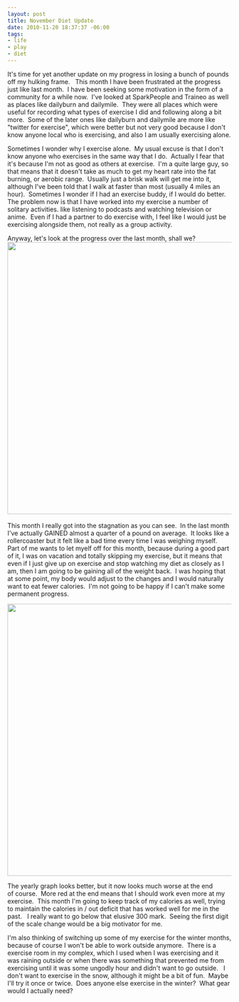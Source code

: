 ```yaml
--- 
layout: post
title: November Diet Update
date: 2010-11-20 18:37:37 -06:00
tags: 
- life
- play
- diet
---
```

It's time for yet another update on my progress in losing a bunch of pounds off my hulking frame.   This month I have been frustrated at the progress just like last month.  I have been seeking some motivation in the form of a community for a while now.  I've looked at SparkPeople and Traineo as well as places like dailyburn and dailymile.  They were all places which were useful for recording what types of exercise I did and following along a bit more.  Some of the later ones like dailyburn and dailymile are more like "twitter for exercise", which were better but not very good because I don't know anyone local who is exercising, and also I am usually exercising alone.

Sometimes I wonder why I exercise alone.  My usual excuse is that I don't know anyone who exercises in the same way that I do.  Actually I fear that it's because I'm not as good as others at exercise.  I'm a quite large guy, so that means that it doesn't take as much to get my heart rate into the fat burning, or aerobic range.  Usually just a brisk walk will get me into it, although I've been told that I walk at faster than most (usually 4 miles an hour).  Sometimes I wonder if I had an exercise buddy, if I would do better.   The problem now is that I have worked into my exercise a number of solitary activities. like listening to podcasts and watching television or anime.  Even if I had a partner to do exercise with, I feel like I would just be exercising alongside them, not really as a group activity.

Anyway, let's look at the progress over the last month, shall we?
<a href="http://base0.net/wp-content/uploads/2010/11/30d-nov15.png"><img class="alignnone size-full wp-image-692" title="30 Days Exercise Progress - November 15" src="http://base0.net/wp-content/uploads/2010/11/30d-nov15.png" alt="" width="610" /></a>﻿

This month I really got into the stagnation as you can see.  In the last month I've actually GAINED almost a quarter of a pound on average.  It looks like a rollercoaster but it felt like a bad time every time I was weighing myself.   Part of me wants to let myelf off for this month, because during a good part of it, I was on vacation and totally skipping my exercise, but it means that even if I just give up on exercise and stop watching my diet as closely as I am, then I am going to be gaining all of the weight back.  I was hoping that at some point, my body would adjust to the changes and I would naturally want to eat fewer calories.  I'm not going to be happy if I can't make some permanent progress.

<a href="http://base0.net/wp-content/uploads/2010/11/ytd-nov15.png"><img class="alignnone size-full wp-image-693" title="Diet Year to Date - November 15" src="http://base0.net/wp-content/uploads/2010/11/ytd-nov15.png" alt="" width="610" /></a>

<a href="http://base0.net/wp-content/uploads/2010/11/ytd-nov15.png"></a>The yearly graph looks better, but it now looks much worse at the end of course.  More red at the end means that I should work even more at my exercise.  This month I'm going to keep track of my calories as well, trying to maintain the calories in / out deficit that has worked well for me in the past.   I really want to go below that elusive 300 mark.  Seeing the first digit of the scale change would be a big motivator for me.

I'm also thinking of switching up some of my exercise for the winter months, because of course I won't be able to work outside anymore.  There is a exercise room in my complex, which I used when I was exercising and it was raining outside or when there was something that prevented me from exercising until it was some ungodly hour and didn't want to go outside.   I don't want to exercise in the snow, although it might be a bit of fun.  Maybe I'll try it once or twice.  Does anyone else exercise in the winter?  What gear would I actually need?
